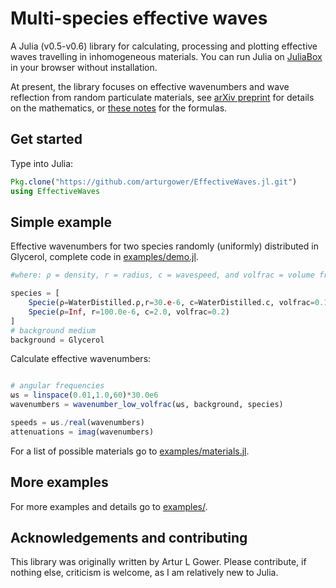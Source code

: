 # Multi-species effective waves

A Julia (v0.5-v0.6) library for calculating, processing and plotting effective waves travelling in inhomogeneous materials.
You can run Julia on [JuliaBox](https://www.juliabox.com/) in your browser without installation.

At present, the library focuses on effective wavenumbers and wave reflection from random particulate materials, see [arXiv preprint](https://arxiv.org/abs/1712.05427) for details on the mathematics, or [these notes](theory/MultispeciesWaves.pdf) for the formulas.

## Get started
Type into Julia:
```julia
Pkg.clone("https://github.com/arturgower/EffectiveWaves.jl.git")
using EffectiveWaves
```

## Simple example
Effective wavenumbers for two species randomly (uniformly) distributed in Glycerol, complete code in [examples/demo.jl](examples/demo.jl).
```julia
#where: ρ = density, r = radius, c = wavespeed, and volfrac = volume fraction

species = [
    Specie(ρ=WaterDistilled.ρ,r=30.e-6, c=WaterDistilled.c, volfrac=0.1),
    Specie(ρ=Inf, r=100.0e-6, c=2.0, volfrac=0.2)
]
# background medium
background = Glycerol
```

Calculate effective wavenumbers:
```julia

# angular frequencies
ωs = linspace(0.01,1.0,60)*30.0e6
wavenumbers = wavenumber_low_volfrac(ωs, background, species)

speeds = ωs./real(wavenumbers)
attenuations = imag(wavenumbers)
```
For a list of possible materials go to [examples/materials.jl](examples/materials.jl).

## More examples
For more examples and details go to [examples/](examples/).

## Acknowledgements and contributing
This library was originally written by Artur L Gower.
Please contribute, if nothing else, criticism is welcome, as I am relatively new to Julia.
